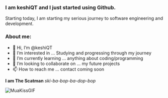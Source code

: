 ### I am **keshiQT** and I just started using Github.
Starting today, I am starting my serious journey to software engineering and development.

### About me:
- 👋 Hi, I’m @keshiQT
- 👀 I’m interested in ... Studying and progressing through my journey
- 🌱 I’m currently learning ... anything about coding/programming
- 💞️ I’m looking to collaborate on ... my future projects
- 📫 How to reach me ... contact coming soon

**I am The Scatman**
*ski-ba-bop-ba-dop-bop*

![MuaKissGIF](https://user-images.githubusercontent.com/88282286/127781721-4b6badf6-c616-462b-b5b6-ebb47c861404.gif)


<!---
keshiQT/keshiQT is a ✨ special ✨ repository because its `README.md` (this file) appears on your GitHub profile.
You can click the Preview link to take a look at your changes.
--->
